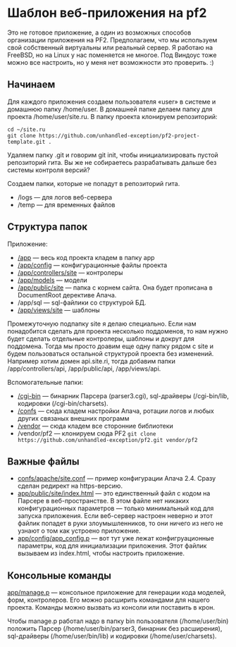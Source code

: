 # Шаблон веб-приложения на pf2

Это не готовое приложение, а один из возможных способов организации приложения на PF2. Предполагаем, что мы используем свой собственный виртуальны или реальный сервер. Я работаю на FreeBSD, но на Linux у нас поменяется не многое. Под Виндоус тоже можно все настроить, но у меня нет возможности это проверить. :)

## Начинаем

Для каждого приложения создаем пользователя «user» в системе и домашнюю папку /home/user. В домашней папке делаем папку для проекта /home/user/site.ru. В папку проекта клонируем репозиторий:

```
cd ~/site.ru
git clone https://github.com/unhandled-exception/pf2-project-template.git .
```

Удаляем папку .git и говорим git init, чтобы инициализировать пустой репозиторий гита. Вы же не собираетесь разрабатывать дальше без системы контроля версий?

Создаем папки, которые не попадут в репозиторий гита.
* /logs — для логов веб-сервера
* /temp — для временных файлов

## Структура папок

Приложение:
* [/app](/app) — весь код проекта кладем в папку app
* [/app/config](/app/config) — конфигурационные файлы проекта
* [/app/controllers/site](/app/controllers/site) — контролеры
* [/app/models](/app/models) — модели
* [/app/public/site](/app/public/site) — папка с корнем сайта. Она будет прописана в DocumentRoot дерективе Апача.
* /app/sql — sql-файлики со структурой БД.
* [/app/views/site](/app/views/site) — шаблоны

Промежуточную подпапку site я делаю специально. Если нам понадобится сделать для проекта несколько поддоменов, то нам нужно будет сделать отдельные контролеры, шаблоны и докрут для поддомена. Тогда мы просто доавим еще одну папку рядом с site и будем пользоваться остальной структурой проекта без изменений. Например хотим домен api.site.ri, тогда добавим папки /app/controllers/api, /app/public/api, /app/views/api.

Вспомогательные папки:
* [/cgi-bin](/cgi-bin) — бинарник Парсера (parser3.cgi), sql-драйверы (/cgi-bin/lib, кодировки (/cgi-bin/charsets).
* [/confs](/confs) — сюда кладем настройки Апача, ротации логов и любых других связаных внешних программ
* [/vendor](/vendor) — сюда кладем все сторонние библиотеки
* /vendor/pf2 — клонируем сюда PF2 `git clone https://github.com/unhandled-exception/pf2.git vendor/pf2`

## Важные файлы

* [confs/apache/site.conf](confs/apache/site.conf) — пример конфигурации Апача 2.4. Сразу сделан редирект на https-версию.
* [app/public/site/index.html](app/public/site/index.html) — это единственный файл с кодом на Парсере в веб-пространстве. В этом файле нет никаких конфигурационных параметров — только минимальный код для запуска приложения. Если веб-сервер настроен неверно и этот файлик попадет в руки злоумышленников, то они ничего из него не узнают о том как устроено приложение.
* [app/config/app_config.p](app/config/app_config.p) — вот тут уже лежат конфигруационные параметры, код для инициализации приложения. Этот файлик вызываем из index.html, чтобы настроить приложение.

## Консольные команды

[app/manage.p](app/manage.p) — консольное приложение для генерации кода моделей, форм, контролеров. Его можно расширить командами для нашего проекта. Команды можно вызвать из консоли или поставить в крон.

Чтобы manage.p работал надо в папку bin пользователя (/home/user/bin) положить Парсер (/home/user/bin/parser3, бинарник без расширения), sql-драйверы (/home/user/bin/lib) и кодировки (/home/user/charsets).
